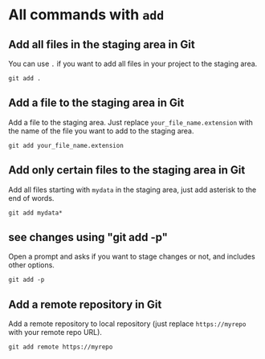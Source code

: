 # All commands with `add`

## Add all files in the staging area in Git

You can use `.` if you want to add all files in your project to the staging area.

`git add .`

## Add a file to the staging area in Git

Add a file to the staging area.  Just replace `your_file_name.extension` with the name of the file you want to add to the staging area.

`git add your_file_name.extension`

## Add only certain files to the staging area in Git

Add all files starting with `mydata` in the staging area, just add asterisk to the end of words.

`git add mydata*`

## see changes using "git add -p"

Open a prompt and asks if you want to stage changes or not, and includes other options.

`git add -p`

## Add a remote repository in Git

Add a remote repository to local repository (just replace `https://myrepo` with your remote repo URL).

`git add remote https://myrepo`
